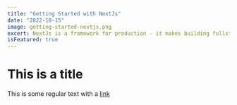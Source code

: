 ```yaml
---
title: "Getting Started with NextJs"
date: "2022-10-15"
image: getting-started-nextjs.png
excert: NextJs is a framework for production - it makes building fullstack React apps and sited a breeze and ships with built-in SSR.
isFeatured: true
---
```


# This is a title

This is some regular text with a [link](https://google.com)
